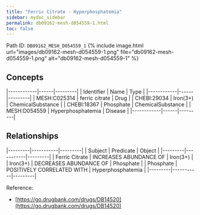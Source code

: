 ```yaml
---
title: "Ferric Citrate - Hyperphosphatemia"
sidebar: mydoc_sidebar
permalink: db09162-mesh-d054559-1.html
toc: false 
---
```



Path ID: `DB09162_MESH_D054559_1`
{% include image.html url="images/db09162-mesh-d054559-1.png" file="db09162-mesh-d054559-1.png" alt="db09162-mesh-d054559-1" %}

## Concepts

|------------|------|---------|
| Identifier | Name | Type    |
|------------|------|---------|
| MESH:C025314 | ferric citrate | Drug |
| CHEBI:29034 | Iron(3+) | ChemicalSubstance |
| CHEBI:18367 | Phosphate | ChemicalSubstance |
| MESH:D054559 | Hyperphosphatemia | Disease |
|------------|------|---------|

## Relationships

|---------|-----------|---------|
| Subject | Predicate | Object  |
|---------|-----------|---------|
| Ferric Citrate | INCREASES ABUNDANCE OF | Iron(3+) |
| Iron(3+) | DECREASES ABUNDANCE OF | Phosphate |
| Phosphate | POSITIVELY CORRELATED WITH | Hyperphosphatemia |
|---------|-----------|---------|

Reference: 
  - [https://go.drugbank.com/drugs/DB14520](https://go.drugbank.com/drugs/DB14520)
